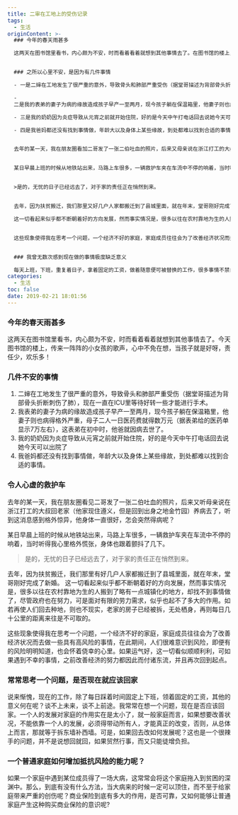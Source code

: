 ```yaml
---
title: 二审在工地上的受伤记录
tags:
  - 生活
originContent: >-
  ### 今年的春天雨甚多

  这两天在图书馆里看书，内心颇为不安，时而看着看着就想到其他事情去了。在图书馆的楼上，传来一阵阵的小女孩的歌声，心中不免在想，当孩子就是好呀，责任少，欢乐多！


  ### 之所以心里不安，是因为有几件事情

  - 一是二婶在工地发生了很严重的意外，导致骨头和肺部严重受伤（据堂哥描述为背部骨头折断刺伤了肺），现在一直在ICU里等待好转一些才能进行手术。

  -
  二是我的表弟的妻子为病的缘故造成孩子早产一至两月，现今孩子躺在保温箱里，他妻子则也病得格外严重，母子二人一日医药费就得数万元（据表弟给的医药单显示7万左右），这表弟在初中时，他爸就因病去世了。

  - 三是我的奶奶因为炎症导致从元宵之前就开始住院，好的是今天中午打电话回去说她今天可以出院了

  - 四是我爸妈都还没有找到事情做，年龄大以及身体上某些缘故，到处都难以找到合适的事情。


  去年的某一天，我在朋友圈看加二哥发了一张二伯吐血的照片，后来又母亲说在浙江打工的大叔回老家（他家现住遵义，现在是去的出身之地金竹园）养病去了，听到这消息感到格外惊异，他身体一直很好，怎会突然得病呢？


  某日早晨上班的时候从地铁站出来，马路上车很多，一辆救护车夹在车流中不停的响着，当时听得我心里格外慌张，身体也跟着颤抖了几下。


  >是的，无忧的日子已经远去了，对于家的责任正在悄然到来。


  去年，因为扶贫搬迁，我们那里又好几户人家都搬迁到了县城里面，就在年末，堂哥刚好完成了新婚。

  这一切看起来似乎都不断朝着好的方向发展，然而事实情况是，很多以往在农村靠地为生的人搬到了略有一点城镇化的地方，却找不到事情做了，尽管政府也在努力，可是面对有限的劳力需求，似乎也起不了多大的作用。如若再使人们回去种地，则也不现实，老家的房子已经被拆，无处栖身，再则每日几十公里的距离来往是不可取的。


  这些现象使得我在思考一个问题，一个经济不好的家庭，家庭成员往往会为了改善经济状况而去做一些具有高风险的事情，在此期间，人们很难意识到风险，即便有的风险明明知道，也会怀着侥幸的心里。如果运气好，这一切看似顺顺利利，可如果遇到不幸的事情，之前改善经济的努力都因此而付诸东流，并且再次回到起点。


  ### 我曾无数次感到现在做的事情极度缺乏意义

  每天上班，下班，重复着日子，拿着固定的工资，做着随意便可被替换的工作，很多事情不禁自问，到底意义何在，出路何在？
categories:
  - 生活
toc: false
date: 2019-02-21 18:01:56
---
```


### 今年的春天雨甚多
这两天在图书馆里看书，内心颇为不安，时而看着看着就想到其他事情去了。今天图书馆的楼上，传来一阵阵的小女孩的歌声，心中不免在想，当孩子就是好呀，责任少，欢乐多！

### 几件不安的事情
1. 二婶在工地发生了很严重的意外，导致骨头和肺部严重受伤（据堂哥描述为背部骨头折断刺伤了肺），现在一直在ICU里等待好转一些才能进行手术。
2. 我表弟的妻子为病的缘故造成孩子早产一至两月，现今孩子躺在保温箱里，他妻子则也病得格外严重，母子二人一日医药费就得数万元（据表弟给的医药单显示7万左右），这表弟在初中时，他爸就因病去世了。
3. 我的奶奶因为炎症导致从元宵之前就开始住院，好的是今天中午打电话回去说她今天可以出院了
4. 我爸妈都还没有找到事情做，年龄大以及身体上某些缘故，到处都难以找到合适的事情。
### 令人心虚的救护车
去年的某一天，我在朋友圈看见二哥发了一张二伯吐血的照片，后来又听母亲说在浙江打工的大叔回老家（他家现住遵义，但是回到出身之地金竹园）养病去了，听到这消息感到格外惊异，他身体一直很好，怎会突然得病呢？

某日早晨上班的时候从地铁站出来，马路上车很多，一辆救护车夹在车流中不停的响着，当时听得我心里格外慌张，身体也跟着颤抖了几下。

>是的，无忧的日子已经远去了，对于家的责任正在悄然到来。

去年，因为扶贫搬迁，我们那里有好几户人家都搬迁到了县城里面，就在年末，堂哥刚好完成了新婚。
这一切看起来似乎都不断朝着好的方向发展，然而事实情况是，很多以往在农村靠地为生的人搬到了略有一点城镇化的地方，却找不到事情做了，尽管政府也在努力，可是面对有限的劳力需求，似乎也起不了多大的作用。如若再使人们回去种地，则也不现实，老家的房子已经被拆，无处栖身，再则每日几十公里的距离来往是不可取的。

这些现象使得我在思考一个问题，一个经济不好的家庭，家庭成员往往会为了改善经济状况而去做一些具有高风险的事情，在此期间，人们很难意识到风险，即便有的风险明明知道，也会怀着侥幸的心里。如果运气好，这一切看似顺顺利利，可如果遇到不幸的事情，之前改善经济的努力都因此而付诸东流，并且再次回到起点。

### 常常思考一个问题，是否现在就应该回家
说来惭愧，现在的工作，除了每日踩着时间固定上下班，领着固定的工资，其他的意义何在呢？谈不上未来，谈不上前途。我常常在想一个问题，现在是否应该回家。一个人的发展对家庭的作用实在是太小了，就一般家庭而言，如果想要改善状况，不能依靠一个人的发展，必须得带动所有人，才能真正的改变，否则，从总体上而言，那就等于拆东墙补西墙。可是，如果回去改如何发展呢？这也是一个很辣手的问题，并不是说想回就回，如果贸然行事，而又只能徒增负担。

### 一个普通家庭如何增加抵抗风险的能力呢？
如果一个家庭中遇到某位成员得了一场大病，这常常会将这个家庭拖入到贫困的深渊中。那么，到底有没有什么方法，当大病来的时候一定可以顶住，而不至于给家庭带来严重的创伤呢？商业保险到底有多大的作用，是否可靠，又如何能够让普通家庭产生这种购买商业保险的意识呢?